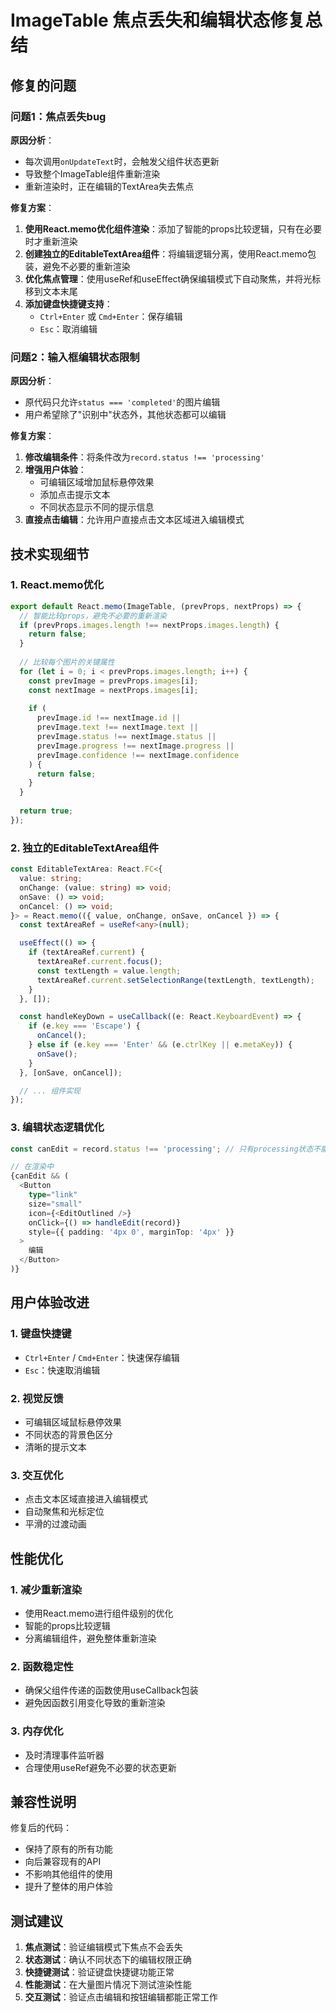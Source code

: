 # ImageTable 焦点丢失和编辑状态修复总结

## 修复的问题

### 问题1：焦点丢失bug
**原因分析**：
- 每次调用`onUpdateText`时，会触发父组件状态更新
- 导致整个ImageTable组件重新渲染
- 重新渲染时，正在编辑的TextArea失去焦点

**修复方案**：
1. **使用React.memo优化组件渲染**：添加了智能的props比较逻辑，只有在必要时才重新渲染
2. **创建独立的EditableTextArea组件**：将编辑逻辑分离，使用React.memo包装，避免不必要的重新渲染
3. **优化焦点管理**：使用useRef和useEffect确保编辑模式下自动聚焦，并将光标移到文本末尾
4. **添加键盘快捷键支持**：
   - `Ctrl+Enter` 或 `Cmd+Enter`：保存编辑
   - `Esc`：取消编辑

### 问题2：输入框编辑状态限制
**原因分析**：
- 原代码只允许`status === 'completed'`的图片编辑
- 用户希望除了"识别中"状态外，其他状态都可以编辑

**修复方案**：
1. **修改编辑条件**：将条件改为`record.status !== 'processing'`
2. **增强用户体验**：
   - 可编辑区域增加鼠标悬停效果
   - 添加点击提示文本
   - 不同状态显示不同的提示信息
3. **直接点击编辑**：允许用户直接点击文本区域进入编辑模式

## 技术实现细节

### 1. React.memo优化
```typescript
export default React.memo(ImageTable, (prevProps, nextProps) => {
  // 智能比较props，避免不必要的重新渲染
  if (prevProps.images.length !== nextProps.images.length) {
    return false;
  }
  
  // 比较每个图片的关键属性
  for (let i = 0; i < prevProps.images.length; i++) {
    const prevImage = prevProps.images[i];
    const nextImage = nextProps.images[i];
    
    if (
      prevImage.id !== nextImage.id ||
      prevImage.text !== nextImage.text ||
      prevImage.status !== nextImage.status ||
      prevImage.progress !== nextImage.progress ||
      prevImage.confidence !== nextImage.confidence
    ) {
      return false;
    }
  }
  
  return true;
});
```

### 2. 独立的EditableTextArea组件
```typescript
const EditableTextArea: React.FC<{
  value: string;
  onChange: (value: string) => void;
  onSave: () => void;
  onCancel: () => void;
}> = React.memo(({ value, onChange, onSave, onCancel }) => {
  const textAreaRef = useRef<any>(null);

  useEffect(() => {
    if (textAreaRef.current) {
      textAreaRef.current.focus();
      const textLength = value.length;
      textAreaRef.current.setSelectionRange(textLength, textLength);
    }
  }, []);

  const handleKeyDown = useCallback((e: React.KeyboardEvent) => {
    if (e.key === 'Escape') {
      onCancel();
    } else if (e.key === 'Enter' && (e.ctrlKey || e.metaKey)) {
      onSave();
    }
  }, [onSave, onCancel]);

  // ... 组件实现
});
```

### 3. 编辑状态逻辑优化
```typescript
const canEdit = record.status !== 'processing'; // 只有processing状态不能编辑

// 在渲染中
{canEdit && (
  <Button
    type="link"
    size="small"
    icon={<EditOutlined />}
    onClick={() => handleEdit(record)}
    style={{ padding: '4px 0', marginTop: '4px' }}
  >
    编辑
  </Button>
)}
```

## 用户体验改进

### 1. 键盘快捷键
- `Ctrl+Enter` / `Cmd+Enter`：快速保存编辑
- `Esc`：快速取消编辑

### 2. 视觉反馈
- 可编辑区域鼠标悬停效果
- 不同状态的背景色区分
- 清晰的提示文本

### 3. 交互优化
- 点击文本区域直接进入编辑模式
- 自动聚焦和光标定位
- 平滑的过渡动画

## 性能优化

### 1. 减少重新渲染
- 使用React.memo进行组件级别的优化
- 智能的props比较逻辑
- 分离编辑组件，避免整体重新渲染

### 2. 函数稳定性
- 确保父组件传递的函数使用useCallback包装
- 避免因函数引用变化导致的重新渲染

### 3. 内存优化
- 及时清理事件监听器
- 合理使用useRef避免不必要的状态更新

## 兼容性说明

修复后的代码：
- 保持了原有的所有功能
- 向后兼容现有的API
- 不影响其他组件的使用
- 提升了整体的用户体验

## 测试建议

1. **焦点测试**：验证编辑模式下焦点不会丢失
2. **状态测试**：确认不同状态下的编辑权限正确
3. **快捷键测试**：验证键盘快捷键功能正常
4. **性能测试**：在大量图片情况下测试渲染性能
5. **交互测试**：验证点击编辑和按钮编辑都能正常工作